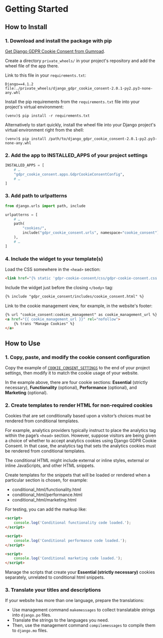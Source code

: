 # Getting Started

## How to Install

### 1. Download and install the package with pip

[Get Django GDPR Cookie Consent from Gumroad](https://websightful.gumroad.com/l/django-gdpr-cookie-consent).

Create a directory `private_wheels/` in your project's repository and add the wheel file of the app there.

Link to this file in your `requirements.txt`:

```
Django==4.1.2
file:./private_wheels/django_gdpr_cookie_consent-2.0.1-py2.py3-none-any.whl
```

Install the pip requirements from the `requirements.txt` file into your project's virtual environment:

```shell
(venv)$ pip install -r requirements.txt
```

Alternatively to start quickly, install the wheel file into your Django project's virtual environment right from the shell:

```shell
(venv)$ pip install /path/to/django_gdpr_cookie_consent-2.0.1-py2.py3-none-any.whl
```


### 2. Add the app to INSTALLED_APPS of your project settings

```python
INSTALLED_APPS = [
    # …
    "gdpr_cookie_consent.apps.GdprCookieConsentConfig",
    # …
]
```

### 3. Add path to urlpatterns

```python
from django.urls import path, include

urlpatterns = [
    # …
    path(
        "cookies/",
        include("gdpr_cookie_consent.urls", namespace="cookie_consent"),
    ),
    # …
]
```

### 4. Include the widget to your template(s)

Load the CSS somewhere in the `<head>` section:

```html
<link href="{% static 'gdpr-cookie-consent/css/gdpr-cookie-consent.css' %}" rel="stylesheet" />
```

Include the widget just before the closing `</body>` tag:

```html
{% include "gdpr_cookie_consent/includes/cookie_consent.html" %}
```

Link to the cookie management view, for example, in the website's footer:

```html
{% url "cookie_consent:cookies_management" as cookie_management_url %}
<a href="{{ cookie_management_url }}" rel="nofollow">
    {% trans "Manage Cookies" %}
</a>
```


## How to Use

### 1. Copy, paste, and modify the cookie consent configuration

Copy the example of [`COOKIE_CONSENT_SETTINGS`](cookie-consent-settings.md) to the end of your project settings, then modify it to match the cookie usage of your website.

In the example above, there are four cookie sections: __Essential__ (strictly necessary), __Functionality__ (optional), __Performance__ (optional), and __Marketing__ (optional).

### 2. Create templates to render HTML for non-required cookies

Cookies that are set conditionally based upon a visitor’s choices must be rendered from conditional templates. 

For example, analytics providers typically instruct to place the analytics tag within the page’s `<head>` section. However, suppose visitors are being given a choice of whether to accept analytics cookies using Django GDPR Cookie Consent. In that case, the analytics tag that sets the analytics cookies must be rendered from conditional templates. 

The conditional HTML might include external or inline styles, external or inline JavaScripts, and other HTML snippets. 

Create templates for the snippets that will be loaded or rendered when a particular section is chosen, for example:

- conditional_html/functionality.html
- conditional_html/performance.html
- conditional_html/marketing.html

For testing, you can add the markup like:

```html
<script>
    console.log('Conditional functionality code loaded.');
</script>
```

```html
<script>
    console.log('Conditional performance code loaded.');
</script>
```

```html
<script>
    console.log('Conditional marketing code loaded.');
</script>
```

Manage the scripts that create your __Essential (strictly necessary)__ cookies separately, unrelated to conditional html snippets.

### 3. Translate your titles and descriptions

If your website has more than one language, prepare the translations:

- Use management command `makemessages` to collect translatable strings into `django.po` files.
- Translate the strings to the languages you need.
- Then, use the management command `compilemessages` to compile them to `django.mo` files.
